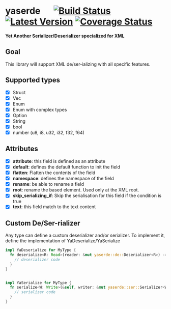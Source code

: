 # yaserde &emsp; [![Build Status]][travis] [![Latest Version]][crates.io] [![Coverage Status]][coveralls]

[Build Status]: https://travis-ci.org/media-io/yaserde.svg?branch=master
[travis]: https://travis-ci.org/media-io/yaserde
[Latest Version]: https://img.shields.io/crates/v/yaserde.svg
[crates.io]: https://crates.io/crates/yaserde

[Coverage Status]: https://coveralls.io/repos/github/media-io/yaserde/badge.svg?branch=master
[coveralls]: https://coveralls.io/github/media-io/yaserde?branch=master

**Yet Another Serializer/Deserializer specialized for XML**

## Goal
This library will support XML de/ser-ializing with all specific features.

## Supported types

- [x] Struct
- [x] Vec<AnyType>
- [x] Enum
- [x] Enum with complex types
- [x] Option
- [x] String
- [x] bool
- [x] number (u8, i8, u32, i32, f32, f64)

## Attributes

- [x] **attribute**: this field is defined as an attribute
- [x] **default**: defines the default function to init the field
- [x] **flatten**: Flatten the contents of the field
- [x] **namespace**: defines the namespace of the field
- [x] **rename**: be able to rename a field
- [x] **root**: rename the based element. Used only at the XML root.
- [x] **skip_serializing_if**: Skip the serialisation for this field if the condition is true
- [x] **text**: this field match to the text content

## Custom De/Ser-rializer

Any type can define a custom deserializer and/or serializer.
To implement it, define the implementation of YaDeserialize/YaSerialize

```rust
impl YaDeserialize for MyType {
  fn deserialize<R: Read>(reader: &mut yaserde::de::Deserializer<R>) -> Result<Self, String> {
    // deserializer code
  }
}
```

```rust

impl YaSerialize for MyType {
  fn serialize<W: Write>(&self, writer: &mut yaserde::ser::Serializer<W>) -> Result<(), String> {
    // serializer code
  }
}
```
